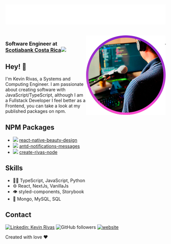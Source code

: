 <h2><img src="name.svg" alt="Kevin Rivas" style="margin-bottom: 30px" /><img align='right' src="./me.png" width="250" /><p style="font-size: 16px">Software Engineer at <a href="hhttps://www.scotiabankcr.com/personas/default.aspx">Scotiabank Costa Rica</a><img src="https://media.giphy.com/media/WUlplcMpOCEmTGBtBW/giphy.gif" width="30"/></p></h2>

## Hey! 👋

I'm Kevin Rivas, a Systems and Computing Engineer. I am passionate about creating software with JavaScript/TypeScript,
although I am a Fullstack Developer I feel better as a Frontend, you can take a look at my published packages on npm.

## NPM Packages

- <img src="https://www.beauty-design.app/favicon.png" width="20"></img> [react-native-beauty-design](https://www.npmjs.com/package/react-native-beauty-design)
- <img src="https://gw.alipayobjects.com/zos/rmsportal/KDpgvguMpGfqaHPjicRK.svg" width="20"></img> [antd-notifications-messages](https://www.npmjs.com/package/antd-notifications-messages)
- <img src="https://nodejs.org/static/images/logo.svg" width="30"></img> [create-rivas-node](https://www.npmjs.com/package/create-rivas-node)

## Skills

- 👨‍💻 TypeScript, JavaScript, Python
- ⚙️ React, NextJs, VanillaJs
- 👁️ styled-components, Storybook
- 💽 Mongo, MySQL, SQL

## Contact

[![Linkedin: Kevin Rivas](https://img.shields.io/badge/-follow-blue?style=flat-square&logo=Linkedin&logoColor=white&link=https://www.linkedin.com/in/kevin-rivas-frontend-developer/)](https://www.linkedin.com/in/kevin-rivas-frontend-developer/)
![GitHub followers](https://img.shields.io/github/followers/rivaslive?label=Follow&style=social)
[![website](https://img.shields.io/badge/Website-46a2f1.svg?&style=flat-square&logo=Google-Chrome&logoColor=white&link=https://kevin-rivas.vercel.app/)](https://kevin-rivas.vercel.app/)

Created with love ❤️
